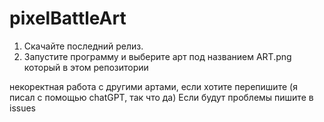 # pixelBattleArt

1) Скачайте последний релиз.
2) Запустите программу и выберите арт под названием ART.png который в этом репозитории


некоректная работа с другими артами, если хотите перепишите (я писал с помощью chatGPT, так что да)
Если будут проблемы пишите в issues
